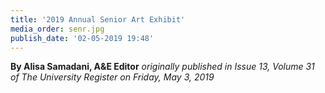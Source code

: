```yaml
---
title: '2019 Annual Senior Art Exhibit'
media_order: senr.jpg
publish_date: '02-05-2019 19:48'
---
```


**By Alisa Samadani, A&E Editor** _originally published in Issue 13, Volume 31 of The University Register on Friday, May 3, 2019_